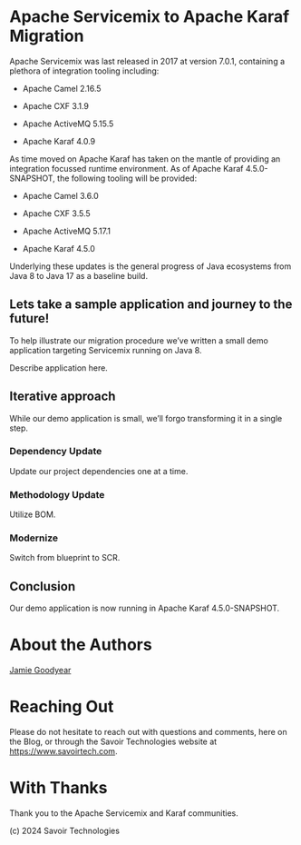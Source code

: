 # Apache Servicemix to Apache Karaf Migration

Apache Servicemix was last released in 2017 at version 7.0.1, containing
a plethora of integration tooling including:

- Apache Camel 2.16.5

- Apache CXF 3.1.9

- Apache ActiveMQ 5.15.5

- Apache Karaf 4.0.9

As time moved on Apache Karaf has taken on the mantle of providing an
integration focussed runtime environment. As of Apache Karaf
4.5.0-SNAPSHOT, the following tooling will be provided:

- Apache Camel 3.6.0

- Apache CXF 3.5.5

- Apache ActiveMQ 5.17.1

- Apache Karaf 4.5.0

Underlying these updates is the general progress of Java ecosystems from
Java 8 to Java 17 as a baseline build.

## Lets take a sample application and journey to the future!

To help illustrate our migration procedure we’ve written a small demo
application targeting Servicemix running on Java 8.

Describe application here.

## Iterative approach

While our demo application is small, we’ll forgo transforming it in a
single step.

### Dependency Update

Update our project dependencies one at a time.

### Methodology Update

Utilize BOM.

### Modernize

Switch from blueprint to SCR.

## Conclusion

Our demo application is now running in Apache Karaf 4.5.0-SNAPSHOT.

# About the Authors

[Jamie
Goodyear](https://github.com/savoirtech/blogs/blob/main/authors/JamieGoodyear.md)

# Reaching Out

Please do not hesitate to reach out with questions and comments, here on
the Blog, or through the Savoir Technologies website at
<https://www.savoirtech.com>.

# With Thanks

Thank you to the Apache Servicemix and Karaf communities.

\(c\) 2024 Savoir Technologies
